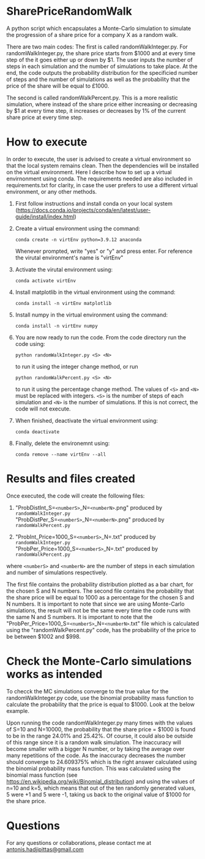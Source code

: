 # SharePriceRandomWalk
A python script which encapsulates a Monte-Carlo simulation to simulate the progression of a share price for a company X as a random walk.

There are two main codes:
The first is called randomWalkInteger.py.
For randomWalkInteger.py, the share price starts from $1000 and at every time step of the it goes either up or down by $1. The user inputs the number of steps in each simulation and the number of simulations to take place. At the end, the code outputs the probability distribution for the specificied number of steps and the number of simulations as well as the probability that the price of the share will be equal to £1000.  

The second is called randomWalkPercent.py.
This is a more realistic simulation, where instead of the share price either increasing or decreasing by $1 at every time step, it increases or decreases by 1% of the current share price at every time step. 



# How to execute 
In order to execute, the user is advised to create a virtual environment so that the local system remains clean. Then the dependencies will be installed on the virtual environment. Here I describe how to set up a virtual envirnonment using conda. The requirements needed are also included in requirements.txt for clarity, in case the user prefers to use a different virtual environment, or any other methods.

1. First follow instructions and install conda on your local system (https://docs.conda.io/projects/conda/en/latest/user-guide/install/index.html)

2. Create a virtual environment using the command:
    ```
    conda create -n virtEnv python=3.9.12 anaconda
    ```
    Whenever prompted, write "yes" or "y" and press enter.
    For reference the virutal environment's name is "virtEnv"
    
3.  Activate the virutal environment using:
    ```
    conda activate virtEnv
    ```
    
4.  Install matplotlib in the virtual environment using the command:
    ```
    conda install -n virtEnv matplotlib
    ```
    
5.  Install numpy in the virtual environment using the command:
    ```
    conda install -n virtEnv numpy
    ```
    
6.  You are now ready to run the code. From the code directory run the code using:
    ```
    python randomWalkInteger.py <S> <N>
    ```
    to run it using the integer change method, or run 
    ```
    python randomWalkPercent.py <S> <N>
    ```
    to run it using the percentage change method. 
    The values of `<S>` and `<N>` must be replaced with integers. `<S>` is the number of steps of each simulation and `<N>` is the number of simulations. If this is not correct, the code will not execute.
    
7.  When finished, deactivate the virtual environment using:
    ```
    conda deactivate
    ```
8.  Finally, delete the environemnt using:
    ```
    conda remove --name virtEnv --all
    ```

# Results and files created
Once executed, the code will create the following files:

1. "ProbDistInt_S=`<numberS>`_N=`<numberN>`.png" produced by `randomWalkInteger.py` <br />
   "ProbDistPer_S=`<numberS>`_N=`<numberN>`.png" produced by `randomWalkPercent.py` <br />

2. "ProbInt_Price=1000_S=`<numberS>`_N=<numberN>.txt" produced by `randomWalkInteger.py` <br />
   "ProbPer_Price=1000_S=`<numberS>`_N=<numberN>.txt" produced by `randomWalkPercent.py` <br />

where `<numberS>` and `<numberN>` are the number of steps in each simulation and number of simulations respectively.  

The first file contains the probability distribution plotted as a bar chart, for the chosen S and N numbers.
The second file contains the probability that the share price will be equal to 1000 as a percentage for the chosen S and N numbers. It is important to note that since we are using Monte-Carlo simulations, the result will not be the same every time the code runs with the same N and S numbers. 
It is important to note that the "ProbPer_Price=1000_S=`<numberS>`_N=`<numberN>`.txt" file which is calculated using the "randomWalkPercent.py"
code, has the probability of the price to be between $1002 and $998. 



# Check the Monte-Carlo simulations works as intended
To checck the MC simulations converge to the true value for the randomWalkInteger.py code, use the binomial probability mass function to calculate the probability that the price is equal to $1000. Look at the below example.

Upon running the code randomWalkInteger.py many times with the values of S=10 and N=10000, the probability that the share price = $1000 is found to be in the range 24.01% and 25.42%. Of course, it could also be outside of this range since it is a random walk simulation. The inaccuracy will become smaller with a bigger N number, or by taking the average over many repetitions of the code. As the inaccuracy decreases the number should converge to 24.609375% which is the right answer calculated using the binomial probability mass function. This was calculated using the binomial mass function (see https://en.wikipedia.org/wiki/Binomial_distribution) and using the values of n=10 and k=5, which means that out of the ten randomly generated values, 5 were +1 and 5 were -1, taking us back to the original value of $1000 for the share price. 



# Questions
For any questions or collaborations, please contact me at antonis.hadjipittas@gmail.com

